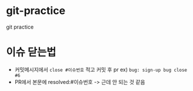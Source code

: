 # git-practice
git practice

# 이슈 닫는법
- 커밋메시지에서  `close #이슈번호` 적고 커밋 후 pr ex) `bug: sign-up bug close #6`
- PR에서 본문에 resolved:#이슈번호 -> 근데 안 되는 것 같음 
